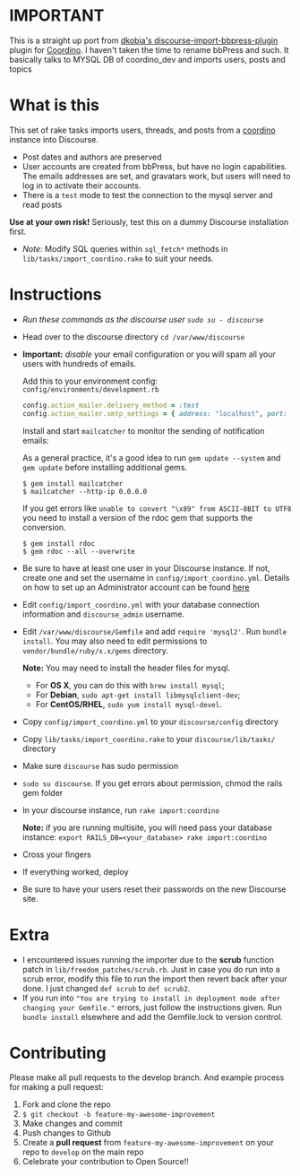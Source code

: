 # IMPORTANT
This is a straight up port from [dkobia's discourse-import-bbpress-plugin](https://github.com/dkobia/discourse-import-bbpress-plugin) plugin for [Coordino](http://www.coordino.com/). I haven't taken the time to rename bbPress and such. It basically talks to MYSQL DB of coordino_dev and imports users, posts and topics

# What is this

This set of rake tasks imports users, threads, and posts from a [coordino](http://www.coordino.com/) instance into Discourse.

* Post dates and authors are preserved
* User accounts are created from bbPress, but have no login
  capabilities. The emails addresses are set, and gravatars work, but
users will need to log in to activate their accounts.
* There is a `test` mode to test the connection to the mysql server and
  read posts

**Use at your own risk!** Seriously, test this on a dummy Discourse installation first.
* *Note:* Modify SQL queries within `sql_fetch*` methods in `lib/tasks/import_coordino.rake` to suit your needs.

# Instructions
  
* *Run these commands as the discourse user `sudo su - discourse`*
  
* Head over to the discourse directory `cd /var/www/discourse`

* **Important:** *disable* your email configuration or you will spam all your users with hundreds of emails.

  Add this to your environment config: `config/environments/development.rb`

  ```ruby
  config.action_mailer.delivery_method = :test
  config.action_mailer.smtp_settings = { address: "localhost", port: 1025 }
  ```

  Install and start `mailcatcher` to monitor the sending of notification
  emails:

  As a general practice, it's a good idea to run ```gem update --system``` and ```gem update``` before installing additional gems.

  ```shell
  $ gem install mailcatcher
  $ mailcatcher --http-ip 0.0.0.0
  ```

  If you get errors like ```unable to convert "\x89" from ASCII-8BIT to UTF8``` you need to install a version of the rdoc gem that supports the conversion.

  ```
  $ gem install rdoc
  $ gem rdoc --all --overwrite
  ```

* Be sure to have at least one user in your Discourse instance. If not,
  create one and set the username in `config/import_coordino.yml`. Details on how to set up an Administrator account can be found [here](https://github.com/discourse/discourse/blob/master/docs/INSTALL-ubuntu.md#administrator-account)

* Edit `config/import_coordino.yml` with your database connection information and `discourse_admin` username.

* Edit `/var/www/discourse/Gemfile` and add `require 'mysql2'`. Run `bundle install`. You may also need to edit permissions to `vendor/bundle/ruby/x.x/gems` directory.

  **Note:** You may need to install the header files for mysql.
  * For **OS X**,
you can do this with `brew install mysql`;
  * For **Debian**, `sudo apt-get
install libmysqlclient-dev`;
  * For **CentOS/RHEL**, `sudo yum install
mysql-devel`.

* Copy `config/import_coordino.yml` to your `discourse/config` directory
* Copy `lib/tasks/import_coordino.rake` to your `discourse/lib/tasks/` directory
* Make sure `discourse` has sudo permission
* `sudo su discourse`. If you get errors about permission, chmod the rails gem folder
* In your discourse instance, run `rake import:coordino`

  **Note:** if you are running multisite, you will need pass your database
instance: `export RAILS_DB=<your_database> rake import:coordino`

* Cross your fingers
* If everything worked, deploy
* Be sure to have your users reset their passwords on the new Discourse
  site.
  
# Extra
* I encountered issues running the importer due to the **scrub** function patch in `lib/freedom_patches/scrub.rb`. Just in case you do run into a scrub error, modify this file to run the import then revert back after your done. I just changed `def scrub` to `def scrub2`.
* If you run into `"You are trying to install in deployment mode after changing your Gemfile."` errors, just follow the instructions given. Run `bundle install` elsewhere and add the Gemfile.lock to version control.


# Contributing

Please make all pull requests to the develop branch. And example process
for making a pull request:

1. Fork and clone the repo
1. `$ git checkout -b feature-my-awesome-improvement`
1. Make changes and commit
1. Push changes to Github
1. Create a **pull request** from `feature-my-awesome-improvement` on
   your repo to `develop` on the main repo
1. Celebrate your contribution to Open Source!!
